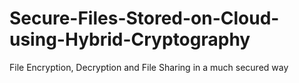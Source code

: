 # Secure-Files-Stored-on-Cloud-using-Hybrid-Cryptography
File Encryption, Decryption and File Sharing in a much secured way
